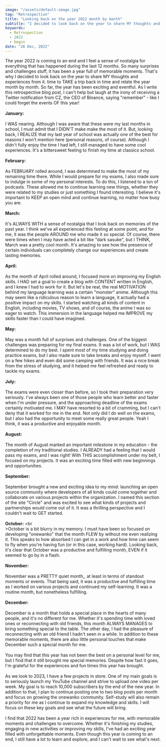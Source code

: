 ```yaml
---
image: "/assets/default-image.jpg"
tag: "Retrospection"
title: "Looking back on the year 2022 month by month"
subtitle: "I decided to look back on the year to share MY thoughts and experiences from it."
keywords: 
  - Retrospection
  - 2022
  - begin
date: "26 Dec, 2022"
---
```


The year 2022 is coming to an end and I feel a sense of nostalgia for everything that has happened during the last 12 months. So many surprises and challenges stuff, it has been a year full of memorable moments. That's why I decided to look back on the year to share MY thoughts and experiences from it. time to TAKE a trip back in time and relate the year month by month. So far, the year has been exciting and eventful. As I write this retrospective blog post, I can't help but laugh at the irony of receiving a Twitter notification from CZ, the CEO of Binance, saying "remember" - like I could forget the events OF this year!
<br><br>
**January:** <br><br>I WAS nearing. Although I was aware that these were my last months in school, I must admit that I DIDN'T make  make the most of it. But, looking back,  I REALIZE that my last year of school was actually one of the best for reasons I won't mention here (personal reasons, of course). Although I didn't fully enjoy the time I had left, I still managed to have some cool experiences. It's a bittersweet feeling to finish my time at classics school.
<br><br>
**February:** <br><br>As FEBRUARY rolled around, I was determined to make the most of my remaining time there. While I would prepare for my exams, I also made sure to indulge in some of my personal interests. To do this, I listened to a ton of podcasts. These allowed me to continue learning new things, whether they were related to my studies or just something I found interesting. I believe it's important to KEEP an open mind and continue learning, no matter how busy you are.
<br><br>
**March:** <br><br>It's ALWAYS WITH a sense of nostalgia that I look back on memories of the past year. I think we've all experienced this feeling at some point, and for me, it was  the people AROUND me who made it so special. Of course, there were times when I may have acted a bit like "dark sasuke", but I THINK, March was a pretty cool month. It's amazing to see how the presence of certain individuals can completely change our experiences and create lasting memories.
<br><br>
**April:** <br><br>As the month of April rolled around, I focused more on improving my English skills. I HAD set a goal to create a blog with CONTENT written in English, and I knew I had to work for it. But let's be real, the real MOTIVATION behind my language learning was a certain "monster" anime. Although this may seem like a ridiculous reason to learn a language, it actually had a positive impact on my skills. I started watching all kinds of content in English, including movies, TV shows, and of course, the anime I was so eager to watch. This immersion in the language helped me IMPROVE my skills faster than I could have imagined.
<br><br>
**May:** <br><br>May was a month full of surprises and challenges. One of the biggest challenges was preparing for my final exams. It was a lot of work, but I WAS determined to do my best. I spent most of my time studying and doing practice exams, but I also made sure to take breaks and enjoy myself. I went on a few hikes and even did some camping with friends. It was a nice break from the stress of studying, and it helped me feel refreshed and ready to tackle my exams.
<br><br>
**July:** <br><br>The exams were even closer than before, so I took their preparation very seriously. I've always been one of those people who learn better and faster when I'm under pressure, and the approaching deadline of the exams certainly motivated me. I MAY have resorted to a bit of cramming, but I can't deny that it worked for me in the end. Not only did I do well on the exams, but I also had the opportunity to meet some really great people. Yeah I think, it was a productive and enjoyable month.
<br><br>
**August:** <br><br>The month of August marked an important milestone in my education - the completion of my traditional studies. I ALREADY had a feeling that I would pass my exams, and I was right! With THIS accomplishment under my belt, I focused on my projects. It was an exciting time filled with new beginnings and opportunities.
<br><br>
**September:** <br><br>September brought a new and exciting idea to my mind: launching an open source community where developers of all kinds could come together and collaborate on various projects within the organization. I named this section of the site "Circle" and was excited to see what kinds of projects and partnerships would come out of it. It was a thrilling perspective and I couldn't wait to GET started.
<br><br>
**October:** <br<br>>October is a bit blurry in my memory. I must have been so focused on developing "onewanko" that the month FLEW by without me even realizing it. This speaks to how absorbed I can get in a work and how time can seem to fly when you're having fun (or in this case, working hard). Looking back, it's clear that October was a productive and fulfilling month, EVEN if it seemed to go by in a flash.
<br><br>
**November:** <br><br>November was a PRETTY quiet month,, at least in terms of standout moments or events. That being said, it was a productive and fulfilling time as I worked on various projects and continued my self-learning. It was a routine month, but nonetheless fulfilling.
<br><br>
**December:** <br><br>December is a month that holds a special place in the hearts of many people, and it's no different for me. Whether it's spending time with loved ones or reconnecting with old friends, this month ALWAYS MANAGES to bring something special to the table. The other day, I had the pleasure of reconnecting with an old friend I hadn't seen in a while. In addition to these memorable moments, there are also little personal touches that make December such a special month for me.
<br><br>
You may find that this year has not been the best on a personal level for me, but I find that it still brought me special memories. Despite how fast it goes, I'm grateful for the experiences and fun times this year has brought.
<br><br>
As we look to 2023, I have a few projects in store. One of my main goals is to seriously launch my YouTube channel and strive to upload one video per week. My goal is to reach 10,000 subscribers by the end of the new year. In addition to that, I plan to continue posting one to two blog posts per month and focus on growing the onewanko community. Self-study will also remain a priority for me as I continue to expand my knowledge and skills. I will focus on these key goals and see what the future will bring.
<br><br>
I find that 2022 has been a year rich in experiences for me, with memorable moments and challenges to overcome. Whether it's finishing my studies, engaging in new activities or improving my skills, I've had an exciting year filled with unforgettable moments. Even though this year is coming to an end, I still have a lot to learn and explore, and I can't wait to see what's next.